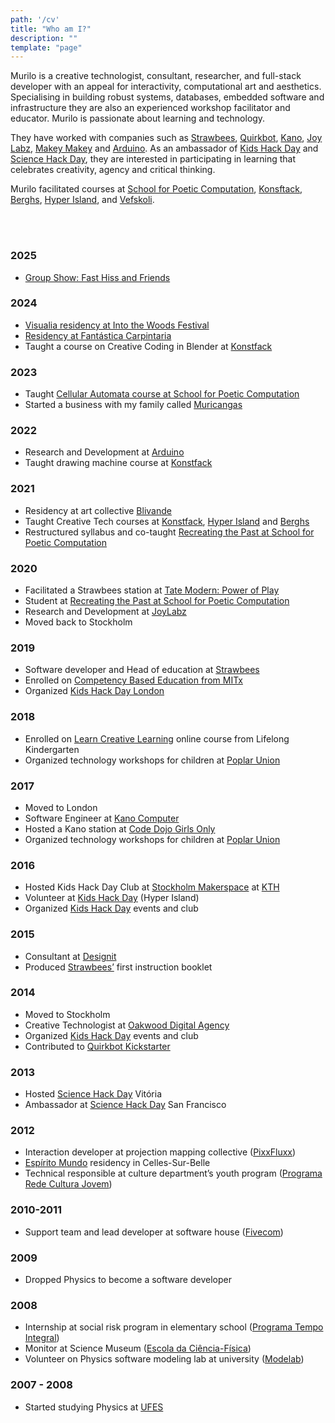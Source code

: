 ```yaml
---
path: '/cv'
title: "Who am I?"
description: ""
template: "page"
---
```


Murilo is a creative technologist, consultant, researcher, and full-stack developer with an appeal for interactivity, computational art and aesthetics. Specialising in building robust systems, databases, embedded software and infrastructure they are also an experienced workshop facilitator and educator. Murilo is passionate about learning and technology.

They have worked with companies such as [Strawbees](https://strawbees.com/), [Quirkbot](https://www.youtube.com/watch?v=a2LIR4TEiaI&ab_channel=Quirkbot), [Kano](https://kano.me), [Joy Labz](https://joylabz.com/), [Makey Makey](https://makeymakey.com/) and [Arduino](https://arduino.cc). As an ambassador of [Kids Hack Day](https://www.kidshackday.com/about) and [Science Hack Day](http://sciencehackday.org/ambassador/), they are interested in participating in learning that celebrates creativity, agency and critical thinking.

Murilo facilitated courses at [School for Poetic Computation](https://sfpc.study/), [Konsftack](https://www.konstfack.se/), [Berghs](https://berghs.se), [Hyper Island](https://www.hyperisland.com), and [Vefskoli](https://vefskoli.is).

<br>
<br>

### 2025
- [Group Show: Fast Hiss and Friends](https://www.instagram.com/p/DFfGb1UOC4k/)

### 2024
- [Visualia residency at Into the Woods Festival](https://microcosmicgazing.bananabanana.me/intothewoods2024/)
- [Residency at Fantástica Carpintaria](https://www.bananabanana.me/fantasticacarpintaria2024/)
- Taught a course on Creative Coding in Blender at [Konstfack](https://www.konstfack.se/en/)

### 2023
- Taught [Cellular Automata course at School for Poetic Computation](https://sfpc.study/sessions/spring-23/cellular-automata)
- Started a business with my family called [Muricangas](https://www.instagram.com/muricangas/)

### 2022

- Research and Development at [Arduino](https://www.arduino.cc/)
- Taught drawing machine course at [Konstfack](https://www.konstfack.se/en/)

### 2021

- Residency at art collective [Blivande](https://www.blivande.com/)
- Taught Creative Tech courses at [Konstfack](https://www.konstfack.se/en/), [Hyper Island](https://www.hyperisland.com/) and [Berghs](https://www.berghs.se/en/)
- Restructured syllabus and co-taught [Recreating the Past at School for Poetic Computation](https://sfpc.io/fall-2021/rtp/index.html)

### 2020

- Facilitated a Strawbees station at [Tate Modern: Power of Play](https://www.tate.org.uk/whats-on/tate-modern/power-play-london-clc)
- Student at [Recreating the Past at School for Poetic Computation](https://sfpc.io/recreatingthepast-spring2020/)
- Research and Development at [JoyLabz](https://joylabz.com/)
- Moved back to Stockholm

### 2019

- Software developer and Head of education at [Strawbees](https://strawbees.com/)
- Enrolled on [Competency Based Education from MITx](https://openlearninglibrary.mit.edu/courses/course-v1:MITx+0.502x+1T2019/about)
- Organized [Kids Hack Day London](https://london.kidshackday.com/)

### 2018

- Enrolled on [Learn Creative Learning](https://lcl.media.mit.edu/) online course from Lifelong Kindergarten
- Organized technology workshops for children at [Poplar Union](https://poplarunion.com/)

### 2017

- Moved to London
- Software Engineer at [Kano Computer](https://www.kickstarter.com/projects/alexklein/creative-computing-for-all?token=65de0a77)
- Hosted a Kano station at [Code Dojo Girls Only](https://10tonolimit.com/coding/coderdojo-girls-november-2017/)
- Organized technology workshops for children at [Poplar Union](https://poplarunion.com/)


### 2016

- Hosted Kids Hack Day Club at [Stockholm Makerspace](https://www.makerspace.se/) at [KTH](https://www.kth.se/en)
- Volunteer at [Kids Hack Day](https://www.kidshackday.com/) (Hyper Island)
- Organized [Kids Hack Day](https://www.kidshackday.com/) events and club

### 2015

- Consultant at [Designit](https://www.designit.com/)
- Produced [Strawbees’](https://strawbees.com/) first instruction booklet

### 2014

- Moved to Stockholm
- Creative Technologist at [Oakwood Digital Agency](https://www.oakwood-digital.com/)
- Organized [Kids Hack Day](https://www.kidshackday.com/) events and club
- Contributed to [Quirkbot Kickstarter](https://www.kickstarter.com/projects/1687812426/quirkbot-make-your-own-robots-with-drinking-straws)

### 2013

- Hosted [Science Hack Day](http://sciencehackday.org/) Vitória
- Ambassador at [Science Hack Day](http://sciencehackday.org/) San Francisco

### 2012

- Interaction developer at projection mapping collective ([PixxFluxx](https://www.youtube.com/user/pixxfluxx))
- [Espírito Mundo](https://www.espiritomundo.com) residency in Celles-Sur-Belle
- Technical responsible at culture department’s youth program ([Programa Rede Cultura Jovem](https://secult.es.gov.br/40-projetos-culturais-capixabas-serao-reconhe))

### 2010-2011

- Support team and lead developer at software house ([Fivecom](https://www.linkedin.com/company/fivecom-sistemas-e-consultoria))

### 2009

- Dropped Physics to become a software developer

### 2008

- Internship at social risk program in elementary school ([Programa Tempo Integral](https://www.vitoria.es.gov.br/noticias/programa-educacao-em-tempo-integral-amplia-atendimento-em-emefs-233))
- Monitor at Science Museum ([Escola da Ciência-Física](https://www.vitoria.es.gov.br/cidade/centros-de-ciencia-e-educacao))
- Volunteer on Physics software modeling lab at university ([Modelab](https://cce.ufes.br/laboratorios))

### 2007 - 2008

- Started studying Physics at [UFES](https://ufes.br/)

<br>
<div class="gallery">
<img alt="" src="/thumbnails/muris_eaf.jpg" />
<img alt="" src="/thumbnails/muris_capacete.jpg" />
<img alt="" src="/thumbnails/muris_infinito.jpg" />
<img alt="" src="/thumbnails/science_hack_day.jpg" />
<img alt="" src="/thumbnails/quirkbot_kickstarter.png" />
<img alt="" src="/thumbnails/muris.jpg" />
<img alt="" src="/thumbnails/strawbees_team.jpg" />
<img alt="" src="/thumbnails/sfpc_rtp_teachers.jpg" />
<img alt="" src="/thumbnails/mossistheboss.jpg" />
<img alt="" src="/thumbnails/mossistheboss2.jpg" />
<img alt="" src="/thumbnails/into-the-woods.jpg" />
<img alt="" src="/thumbnails/flower.jpg" />
</div>
